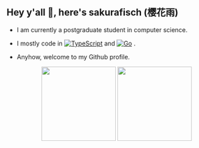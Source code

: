## Hey y'all 👋, here's sakurafisch (樱花雨)

- I am currently a postgraduate student in computer science.

- I mostly code in [![TypeScript](https://img.shields.io/badge/TypeScript-007ACC?style=flat-square&logo=TypeScript&logoColor=ffffff)](https://www.typescriptlang.org/) and [![Go](https://img.shields.io/badge/Go-00ADD8?style=flat-square&logo=go&logoColor=ffffff)](https://go.dev/) .

- Anyhow, welcome to my Github profile.

<p align="center">
    <img height="170" src="https://github-readme-stats.vercel.app/api?username=sakurafisch&show_icons=true&theme=react">
    <img height="170" src="https://github-readme-stats.vercel.app/api/top-langs/?username=sakurafisch&langs_count=5&layout=compact&hide=java,kotlin,less,objective-c,powershell,html,css,javascript,cmake,shell,ruby,batchfile,starlark,assembly,makefile,dockerfile,c,c%23,nix&theme=react"
</p>
